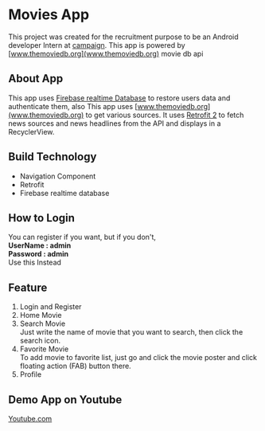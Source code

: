 # Movies App
This project was created for the recruitment purpose to be an Android developer Intern at [campaign](http://campaign.com/team).
This app is powered by [www.themoviedb.org](www.themoviedb.org) movie db api

## About App
This app uses [Firebase realtime Database](https://firebase.google.com/) to restore users data and authenticate them, also This app uses [www.themoviedb.org](www.themoviedb.org) to get various sources.
It uses [Retrofit 2](http://square.github.io/retrofit/) to fetch news sources and news headlines from the API and displays in a RecyclerView.
## Build Technology
- Navigation Component
- Retrofit
- Firebase realtime database
## How to Login
You can register if you want, but if you don't, <br />
**UserName : admin**<br />
**Password : admin**<br />
Use this Instead
## Feature
1. Login and Register
2. Home Movie
3. Search Movie<br />
Just write the name of movie that you want to search, then click the search icon.
4. Favorite Movie<br />
To add movie to favorite list, just go and click the movie poster and click floating action (FAB) button there. 
5. Profile
## Demo App on Youtube
[Youtube.com](https://www.youtube.com/watch?v=GobEGPsMXdU)
